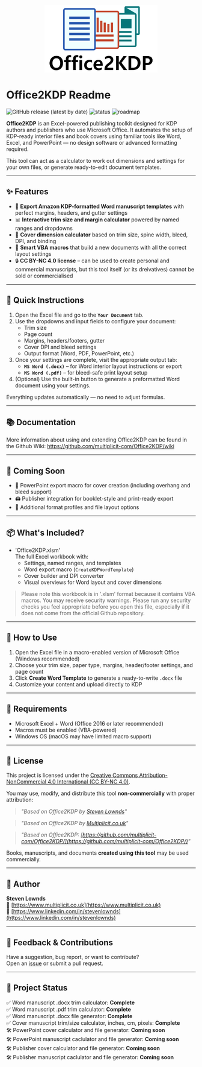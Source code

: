 <p align="center">
  <img src="assets/Logo_1000x600.png" alt="Office2KDP Logo" width="300">
</p>

# Office2KDP Readme
![GitHub release (latest by date)](https://img.shields.io/github/v/release/multiplicit-com/Office2KDP?label=version)
![status](https://img.shields.io/badge/status-active-brightgreen)
![roadmap](https://img.shields.io/badge/roadmap-PowerPoint%20+%20Publisher%20coming%20soon-yellow)


**Office2KDP** is an Excel-powered publishing toolkit designed for KDP authors and publishers who use Microsoft Office. 
It automates the setup of KDP-ready interior files and book covers using familiar tools like Word, Excel, and PowerPoint — no design software or advanced formatting required.

This tool can act as a calculator to work out dimensions and settings for your own files, or generate ready-to-edit document templates.

---

## ✨ Features

- 📄 **Export Amazon KDP-formatted Word manuscript templates** with perfect margins, headers, and gutter settings
- 📊 **Interactive trim size and margin calculator** powered by named ranges and dropdowns
-  📐 **Cover dimension calculator** based on trim size, spine width, bleed, DPI, and binding
- 📎 **Smart VBA macros** that build a new documents with all the correct layout settings
- 🔒 **CC BY-NC 4.0 license** – can be used to create personal and commercial manuscripts, but this tool itself (or its dreivatives) cannot be sold or commercialised

---

## 🧭 Quick Instructions

1. Open the Excel file and go to the **`Your Document`** tab.
2. Use the dropdowns and input fields to configure your document:
   - Trim size
   - Page count
   - Margins, headers/footers, gutter
   - Cover DPI and bleed settings
   - Output format (Word, PDF, PowerPoint, etc.)
3. Once your settings are complete, visit the appropriate output tab:
   - **`MS Word (.docx)`** – for Word interior layout instructions or export
   - **`MS Word (.pdf)`** – for bleed-safe print layout setup
4. (Optional) Use the built-in button to generate a preformatted Word document using your settings.

Everything updates automatically — no need to adjust formulas.

---
## 📚 Documentation
More information about using and extending Office2KDP can be found in the Github Wiki: https://github.com/multiplicit-com/Office2KDP/wiki

---

## 🚧 Coming Soon

- 🎨 PowerPoint export macro for cover creation (including overhang and bleed support)
- 🖨️ Publisher integration for booklet-style and print-ready export
- 📁 Additional format profiles and file layout options

---

## 📦 What's Included?

- 'Office2KDP.xlsm'  
  The full Excel workbook with:
  - Settings, named ranges, and templates
  - Word export macro (`CreateKDPWordTemplate`)
  - Cover builder and DPI converter
  - Visual overviews for Word layout and cover dimensions

> Please note this workbook is in '.xlsm' format because it contains VBA macros. You may receive security warnings. Please run any security checks you feel appropriate before you open this file, especially if it does not come from the official Github repository. 

---

## 🚀 How to Use

1. Open the Excel file in a macro-enabled version of Microsoft Office (Windows recommended)
2. Choose your trim size, paper type, margins, header/footer settings, and page count
3. Click **Create Word Template** to generate a ready-to-write `.docx` file
4. Customize your content and upload directly to KDP

---

## 🧰 Requirements

- Microsoft Excel + Word (Office 2016 or later recommended)
- Macros must be enabled (VBA-powered)
- Windows OS (macOS may have limited macro support)

---

## 📜 License

This project is licensed under the [Creative Commons Attribution-NonCommercial 4.0 International (CC BY-NC 4.0)](https://creativecommons.org/licenses/by-nc/4.0/).

You may use, modify, and distribute this tool **non-commercially** with proper attribution:

> *"Based on Office2KDP by [Steven Lownds](https://www.multiplicit.co.uk)"*

>  *"Based on Office2KDP by [Multiplicit.co.uk](https://www.multiplicit.co.uk)"*

> *"Based on Office2KDP: [https://github.com/multiplicit-com/Office2KDP/](https://github.com/multiplicit-com/Office2KDP/)"*

Books, manuscripts, and documents **created using this tool** may be used commercially.

---

## 🙌 Author

**Steven Lownds**  
🔗 [https://www.multiplicit.co.uk](https://www.multiplicit.co.uk)  
🔗 [https://www.linkedin.com/in/stevenlownds](https://www.linkedin.com/in/stevenlownds)


---

## 📣 Feedback & Contributions

Have a suggestion, bug report, or want to contribute?  
Open an [issue](https://github.com/yourusername/office2kdp/issues) or submit a pull request.

---

## 💬 Project Status

✅ Word manuscript .docx trim calculator: **Complete**  
✅ Word manuscript .pdf trim calculator: **Complete**  
✅ Word manuscript .docx file generator: **Complete**  
✅ Cover manuscript trim/size calculator, inches, cm, pixels: **Complete**  
🛠️ PowerPoint cover calculator and file generator: **Coming soon**  
🛠️ PowerPoint manuscript caclulator and file generator: **Coming soon**  
🛠️ Publisher cover calculator and file generator: **Coming soon**  
🛠️ Publisher manuscript caclulator and file generator: **Coming soon**  
